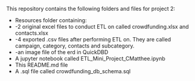 This repository contains the following folders and files for project 2:
 - Resources folder containing:
 - -2 original excel files to conduct ETL on called crowdfunding.xlsx and contacts.xlsx
 - -4 exported .csv files after performing ETL on. They are called campaign, category, contacts and subcategory.
 - -an image file of the erd in QuickDBD
 - A jupyter notebook called ETL_Mini_Project_CMatthee.ipynb
 - This README.md file
 - A .sql file called crowdfunding_db_schema.sql
